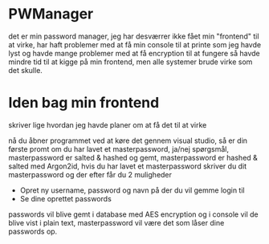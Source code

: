 # PWManager
det er min password manager, jeg har desværrer ikke fået min "frontend" til at virke, har haft problemer med at få min console til at printe som jeg havde lyst og havde mange problemer med at få encryption til at fungere så havde mindre tid til at kigge på min frontend, men alle systemer brude virke som det skulle.

# Iden bag min frontend
skriver lige hvordan jeg havde planer om at få det til at virke

nå du åbner programmet ved at køre det gennem visual studio, så er din første promt om du har lavet et masterpassword, ja/nej spørgsmål, masterpassword er salted & hashed og gemt, masterpassword er hashed & salted med Argon2id, hvis du har lavet et masterpassword skriver du dit masterpassword og der efter får du 2 muligheder

- Opret ny username, password og navn på der du vil gemme login til
- Se dine oprettet passwords

passwords vil blive gemt i database med AES encryption og i console vil de blive vist i plain text, masterpassword vil være det som låser dine passwords op.
